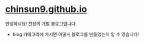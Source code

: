 # [chinsun9.github.io](https://chinsun9.github.io/)

안녕하세요! 친성의 개발 블로그입니다.

- blog 카테고리에 가시면 어떻게 블로그를 만들었는지 알 수 있습니다!
